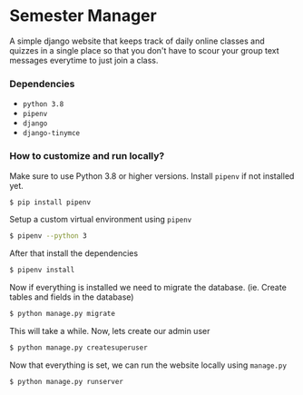 Semester Manager
================
A simple django website that keeps track of daily online classes and quizzes in a single place so that you don't have to
scour your group text messages everytime to just join a class.

### Dependencies
- `python 3.8`
- `pipenv`
- `django`
- `django-tinymce`

### How to customize and run locally?
Make sure to use Python 3.8 or higher versions. Install `pipenv` if not installed yet.
```bash
$ pip install pipenv
```

Setup a custom virtual environment using `pipenv`
```bash
$ pipenv --python 3
```

After that install the dependencies
```bash
$ pipenv install
```

Now if everything is installed we need to migrate the database. (ie. Create tables and fields in the database)
```bash
$ python manage.py migrate
```

This will take a while. Now, lets create our admin user
```bash
$ python manage.py createsuperuser
```

Now that everything is set, we can run the website locally using `manage.py`
```bash
$ python manage.py runserver
```
